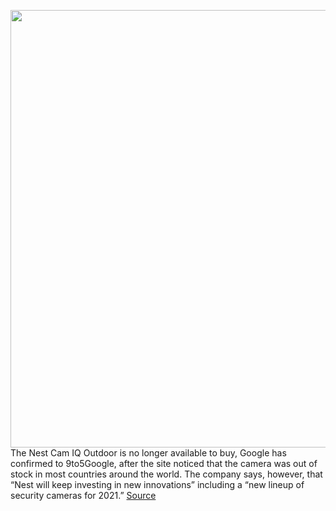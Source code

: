 <img src='https://cdn.vox-cdn.com/thumbor/263oAzmtEC7OF6s6VvtjEy0p-2Q=/0x0:2040x1360/1200x800/filters:focal(782x604:1108x930)/cdn.vox-cdn.com/uploads/chorus_image/image/68626374/vpavic_180605_2644_0027.0.jpg' width='700px' /><br/>
The Nest Cam IQ Outdoor is no longer available to buy, Google has confirmed to 9to5Google, after the site noticed that the camera was out of stock in most countries around the world. The company says, however, that “Nest will keep investing in new innovations” including a “new lineup of security cameras for 2021.”
<a href='https://www.theverge.com/2021/1/6/22216568/new-google-nest-cam-lineup-confirmed-outdoor-iq-discontinued'> Source <a/>